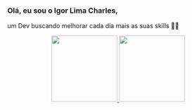 ### Olá, eu sou o Igor Lima Charles,
um Dev buscando melhorar cada dia mais as suas skills 🐱‍👤


<div align="center">
  <a href="https://github.com/igorlimacharles">
  <img height="150em" src="https://github-readme-stats.vercel.app/api?username=igorlimacharles&show_icons=true&theme=dracula&include_all_commits=true&count_private=true"/>
  <img height="150em" src="https://github-readme-stats.vercel.app/api/top-langs/?username=igorlimacharles&layout=compact&langs_count=7&theme=dracula"/>
</div>
